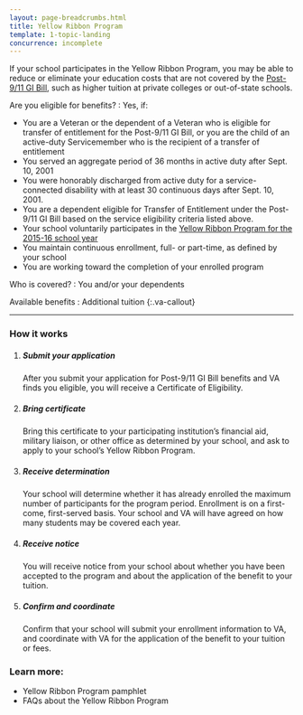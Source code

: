 ```yaml
---
layout: page-breadcrumbs.html
title: Yellow Ribbon Program
template: 1-topic-landing
concurrence: incomplete
---
```


If your school participates in the Yellow Ribbon Program, you may be able to reduce or eliminate your education costs that are not covered by the [Post-9/11 GI Bill](/education/gi-bill/post-9-11/), such as higher tuition at private colleges or out-of-state schools.

Are you eligible for benefits?
: Yes, if:

  - You are a Veteran or the dependent of a Veteran who is eligible for transfer of entitlement for the Post-9/11 GI Bill, or you are the child of an active-duty Servicemember who is the recipient of a transfer of entitlement
  - You served an aggregate period of 36 months in active duty after Sept. 10, 2001
  - You were honorably discharged from active duty for a service-connected disability with at least 30 continuous days after Sept. 10, 2001.
  - You are a dependent eligible for Transfer of Entitlement under the Post-9/11 GI Bill based on the service eligibility criteria listed above.
  - Your school voluntarily participates in the [Yellow Ribbon Program for the 2015-16 school year](http://www.benefits.va.gov/GIBILL/yellow_ribbon/yrp_list_2015.asp )
  - You maintain continuous enrollment, full- or part-time, as defined by your school
  - You are working toward the completion of your enrolled program

Who is covered?
: You and/or your dependents

Available benefits
: Additional tuition
{:.va-callout}

------

### How it works

<ol class="process">
<li class="step one">

<div markdown="1">

##### Submit your application
After you submit your application for Post-9/11 GI Bill benefits and VA finds you eligible, you will receive a Certificate of Eligibility.
</div>
</li>

<li class="step two">
<div markdown="1">

##### Bring certificate
Bring this certificate to your participating institution’s financial aid, military liaison, or other office as determined by your school, and ask to apply to your school’s Yellow Ribbon Program.
</div>
</li>

<li class="step three">
<div markdown="1">

##### Receive determination
Your school will determine whether it has already enrolled the maximum number of participants for the program period. Enrollment is on a first-come, first-served basis. Your school and VA will have agreed on how many students may be covered each year.

</div>
</li>

<li class="step four">
<div markdown="1">

##### Receive notice
You will receive notice from your school about whether you have been accepted to the program and about the application of the benefit to your tuition.

</div>
</li>

<li class="step five last">
<div markdown="1">

##### Confirm and coordinate
Confirm that your school will submit your enrollment information to VA, and coordinate with VA for the application of the benefit to your tuition or fees.
</div>

</li>
</ol>

### Learn more:
- Yellow Ribbon Program pamphlet
- FAQs about the Yellow Ribbon Program
